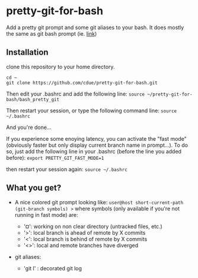 # pretty-git-for-bash
Add a pretty git prompt and some git aliases to your bash.
It does mostly the same as git bash prompt (ie. [link](https://github.com/git/git/blob/master/contrib/completion/git-prompt.sh))

## Installation
clone this repository to your home directory.
```shell
cd ~
git clone https://github.com/cdue/pretty-git-for-bash.git
```

Then edit your .bashrc and add the following line:
`source ~/pretty-git-for-bash/bash_pretty_git`

Then restart your session, or type the following command line:
`source ~/.bashrc`

And you're done...

If you experience some enoying latency, you can activate the "fast mode" (obviously faster but only display current branch name in prompt...).
To do so, just add the following line in your .bashrc (before the line you added before):
`export PRETTY_GIT_FAST_MODE=1`

then restart your session again:
`source ~/.bashrc`

## What you get?

* A nice colored git prompt looking like:
  `user@host short-current-path (git-branch symbols) >`
  where symbols (only available if you're not running in fast mode) are:
  - '¤': working on non clear directory (untracked files, etc.)
  - '>': local branch is ahead of remote by X commits
  - '<': local branch is behind of remote by X commits
  - '<>': local and remote branches have diverged

* git aliases:
  - 'git l' : decorated git log


